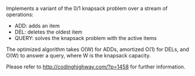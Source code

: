 Implements a variant of the 0/1 knapsack problem over a stream of operations:

- ADD: adds an item
- DEL: deletes the oldest item
- QUERY: solves the knapsack problem with the active items

The optimized algorithm takes O(W) for ADDs, amortized O(1) for DELs,
and O(W) to answer a query, where W is the knapsack capacity.

Please refer to http://codinghighway.com/?p=1458 for further information.
